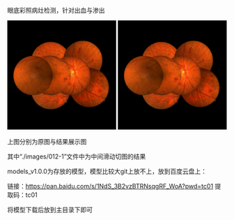 眼底彩照病灶检测，针对出血与渗出

<img src="./images/012-1.jpg" width="250px">    <img src="./images/012-1_drw.jpg" width="250px">

上图分别为原图与结果展示图

其中“./images/012-1”文件中为中间滑动切图的结果

models_v1.0.0为存放的模型，模型比较大git上放不上，放到百度云盘上：

链接：https://pan.baidu.com/s/1NdS_3B2vzBTRNsqgRF_WoA?pwd=tc01 
提取码：tc01

将模型下载后放到主目录下即可
